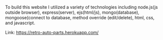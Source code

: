 To build this website I utilized a variety of technologies including node.js(js outside browser), express(server), ejs(html/js), mongo(database), mongoose(connect to database, method override (edit/delete), html, css, and javascript.  


Link: https://retro-auto-parts.herokuapp.com/
